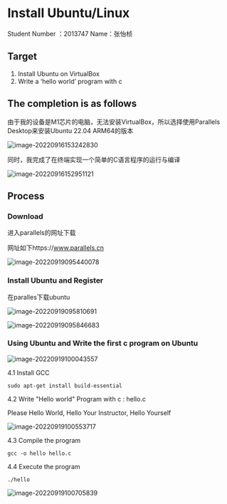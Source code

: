 # Install Ubuntu/Linux



Student Number ：2013747  Name：张怡桢



## Target

1. Install Ubuntu on VirtualBox
2. Write a ‘hello world’ program with c



## The completion is as follows

由于我的设备是M1芯片的电脑，无法安装VirtualBox，所以选择使用Parallels Desktop来安装Ubuntu 22.04 ARM64的版本

![image-20220916153242830](https://zyzstc-1303973796.cos.ap-beijing.myqcloud.com/uPic/image-20220916153242830.png)

同时，我完成了在终端实现一个简单的C语言程序的运行与编译

![image-20220916152951121](https://zyzstc-1303973796.cos.ap-beijing.myqcloud.com/uPic/image-20220916152951121.png)



## Process

### Download

进入parallels的网址下载

网址如下https://www.parallels.cn

![image-20220919095440078](https://zyzstc-1303973796.cos.ap-beijing.myqcloud.com/uPic/image-20220919095440078.png)

### Install Ubuntu and Register

在paralles下载ubuntu

![image-20220919095810691](https://zyzstc-1303973796.cos.ap-beijing.myqcloud.com/uPic/image-20220919095810691.png)

![image-20220919095846683](https://zyzstc-1303973796.cos.ap-beijing.myqcloud.com/uPic/image-20220919095846683.png)



### Using Ubuntu and Write the first c program on Ubuntu

![image-20220919100043557](https://zyzstc-1303973796.cos.ap-beijing.myqcloud.com/uPic/image-20220919100043557.png)

4.1 Install GCC

```shell
sudo apt-get install build-essential
```

4.2 Write "Hello world" Program with c : hello.c

Please Hello World, Hello Your Instructor, Hello Yourself

![image-20220919100553717](https://zyzstc-1303973796.cos.ap-beijing.myqcloud.com/uPic/image-20220919100553717.png)

4.3 Compile the program 

```shell
gcc -o hello hello.c
```



4.4 Execute the program

```shell
./hello
```



![image-20220919100705839](https://zyzstc-1303973796.cos.ap-beijing.myqcloud.com/uPic/image-20220919100705839.png)